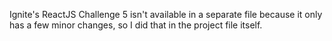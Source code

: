 Ignite's ReactJS Challenge 5 isn't available in a separate file because it only has a few minor changes, so I did that in the project file itself.